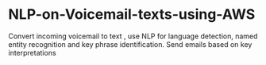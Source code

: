 # NLP-on-Voicemail-texts-using-AWS
Convert incoming voicemail to text , use NLP for language detection, named entity recognition and key phrase identification. Send emails based on key interpretations 

